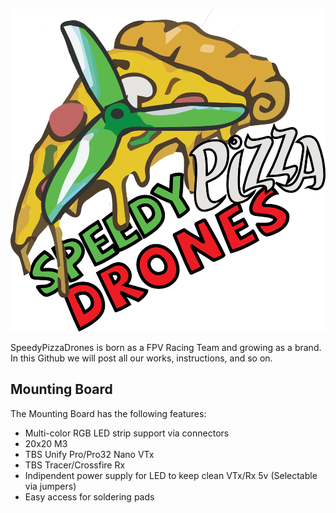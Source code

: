 ![SpeedyPizzaDrones](https://github.com/Barux/SpeedyPizzaDrones/blob/main/SPD%20LOGO/SpeedyPizzaDrones_T2.png)

SpeedyPizzaDrones is born as a FPV Racing Team and growing as a brand. In this Github we will post all our works, instructions, and so on.

## Mounting Board 
The Mounting Board has the following features:

* Multi-color RGB LED strip support via connectors
* 20x20 M3
* TBS Unify Pro/Pro32 Nano VTx
* TBS Tracer/Crossfire Rx
* Indipendent power supply for LED to keep clean VTx/Rx 5v (Selectable via jumpers)
* Easy access for soldering pads

